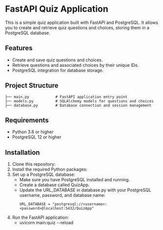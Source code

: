 # FastAPI Quiz Application

This is a simple quiz application built with FastAPI and PostgreSQL. It allows you to create and retrieve quiz questions and choices, storing them in a PostgreSQL database.

## Features

- Create and save quiz questions and choices.
- Retrieve questions and associated choices by their unique IDs.
- PostgreSQL integration for database storage.

## Project Structure

```plaintext
├── main.py            # FastAPI application entry point
├── models.py          # SQLAlchemy models for questions and choices
├── database.py        # Database connection and session management
```

## Requirements
- Python 3.8 or higher
- PostgreSQL 12 or higher


## Installation
1. Clone this repository:
2. Install the required Python packages:
3. Set up a PostgreSQL database:
   - Make sure you have PostgreSQL installed and running.
   - Create a database called QuizApp.
   - Update the URL_DATABASE in database.py with your PostgreSQL username, password, and database name:
     ```plaintext
     URL_DATABASE = "postgresql://<username>:<password>@localhost:5432/QuizApp"
     ```
4. Run the FastAPI application:
   - uvicorn main:quiz --reload
